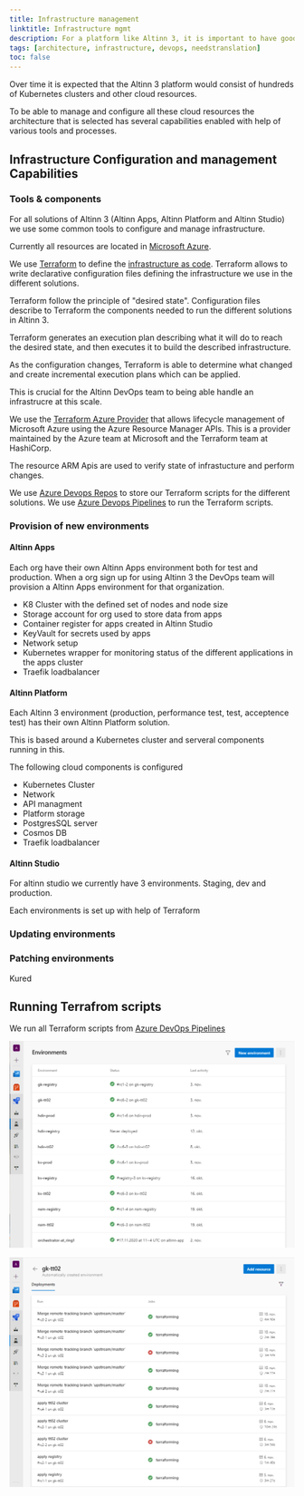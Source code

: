 ```yaml
---
title: Infrastructure management
linktitle: Infrastructure mgmt
description: For a platform like Altinn 3, it is important to have good tools and processes when it comes to configuration and management of infrastructure.
tags: [architecture, infrastructure, devops, needstranslation]
toc: false
---
```


Over time it is expected that the Altinn 3 platform would consist of hundreds of Kubernetes clusters and other cloud resources.

To be able to manage and configure all these cloud resources the architecture that is selected has several capabilities enabled with help of various tools and processes.

## Infrastructure Configuration and management Capabilities

### Tools & components

For all solutions of Altinn 3 (Altinn Apps, Altinn Platform and Altinn Studio) we use some common tools to configure and manage infrastructure.

Currently all resources are located in [Microsoft Azure](https://azure.microsoft.com/).

We use [Terraform](https://www.terraform.io/) to define the [infrastructure as code](https://en.wikipedia.org/wiki/Infrastructure_as_code). Terraform allows to write declarative configuration files
defining the infrastructure we use in the different solutions.

Terraform follow the principle of "desired state". Configuration files describe to Terraform the components needed to run the different solutions in Altinn 3.

Terraform generates an execution plan describing what it will do to reach the desired state, and then executes it to build the described infrastructure.

As the configuration changes, Terraform is able to determine what changed and create incremental execution plans which can be applied.

This is crucial for the Altinn DevOps team to being able handle an infrastrucre at this scale.

We use the [Terraform Azure Provider](https://registry.terraform.io/providers/hashicorp/azurerm/latest) that allows lifecycle management of
Microsoft Azure using the Azure Resource Manager APIs. This is a provider maintained by the Azure team at Microsoft and the Terraform team at HashiCorp.

The resource ARM Apis are used to verify state of infrastucture and perform changes.

We use [Azure Devops Repos](https://azure.microsoft.com/services/devops/repos/) to store our Terraform scripts for the different solutions.
We use [Azure Devops Pipelines](https://azure.microsoft.com/services/devops/pipelines/) to run the Terraform scripts.

### Provision of new environments

#### Altinn Apps

Each org have their own Altinn Apps environment both for test and production. When a org sign up for using Altinn 3 the DevOps team
will provision a Altinn Apps environment for that organization.

- K8 Cluster with the defined set of nodes and node size
- Storage account for org used to store data from apps
- Container register for apps created in Altinn Studio
- KeyVault for secrets used by apps
- Network setup
- Kubernetes wrapper for monitoring status of the different applications in the apps cluster
- Traefik loadbalancer

#### Altinn Platform

Each Altinn 3 environment (production, performance test, test, acceptence test) has their own Altinn Platform solution.

This is based around a Kubernetes cluster and serveral components running in this.

The following cloud components is configured

- Kubernetes Cluster
- Network
- API managment
- Platform storage
- PostgresSQL server
- Cosmos DB
- Traefik loadbalancer

#### Altinn Studio

For altinn studio we currently have 3 environments. Staging, dev and production.

Each environments is set up with help of Terraform

### Updating environments




### Patching environments



Kured

## Running Terrafrom scripts

We run all Terraform scripts from [Azure DevOps Pipelines](https://docs.microsoft.com/en-us/azure/devops/pipelines/release/automate-terraform?view=azure-devops)

![Environment pipelines](environments_pipelines.png "Environment pipelines")

![Environment pipeline](environment_specific_pipeline.png "Environment pipeline")
